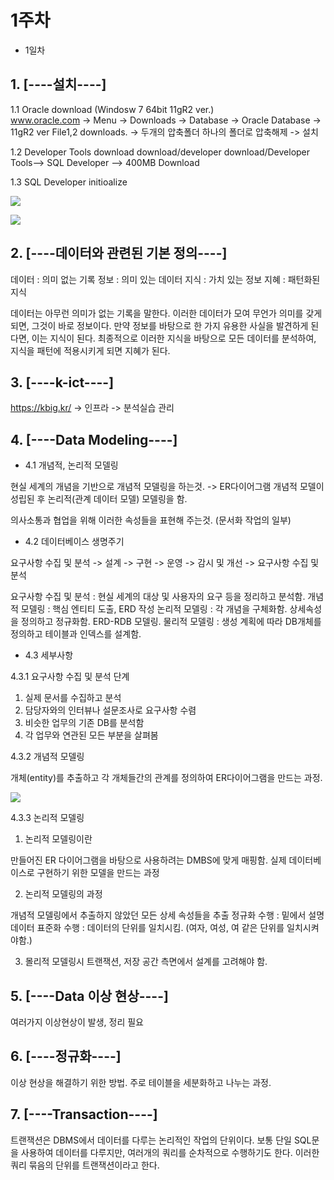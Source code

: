 # 1주차 

- 1일차

## 1. [----설치----] 
1.1 Oracle download (Windosw 7 64bit 11gR2 ver.)\
www.oracle.com -> Menu -> Downloads -> Database -> Oracle Database -> 11gR2 ver File1,2 downloads. -> 두개의 압축폴더 하나의 폴더로 압축해제 -> 설치

1.2 Developer Tools download
download/developer download/Developer Tools--> SQL Developer --> 400MB Download

1.3 SQL Developer initioalize

![](https://raw.github.com/yoonkt200/DataScience/master/week1/week1_images/1.JPG)

![](https://raw.github.com/yoonkt200/DataScience/master/week1/week1_images/2.JPG)

## 2. [----데이터와 관련된 기본 정의----]

데이터 : 의미 없는 기록
정보 : 의미 있는 데이터
지식 : 가치 있는 정보
지혜 : 패턴화된 지식

데이터는 아무런 의미가 없는 기록을 말한다.
이러한 데이터가 모여 무언가 의미를 갖게 되면, 그것이 바로 정보이다.
만약 정보를 바탕으로 한 가지 유용한 사실을 발견하게 된다면, 이는 지식이 된다.
최종적으로 이러한 지식을 바탕으로 모든 데이터를 분석하여, 지식을 패턴에 적용시키게 되면 지혜가 된다.

## 3. [----k-ict----]
https://kbig.kr/ -> 인프라 -> 분석실습 관리

## 4. [----Data Modeling----]
- 4.1 개념적, 논리적 모델링

현실 세계의 개념을 기반으로 개념적 모델링을 하는것. -> ER다이어그램
개념적 모델이 성립된 후 논리적(관계 데이터 모델) 모델링을 함.

의사소통과 협업을 위해 이러한 속성들을 표현해 주는것. (문서화 작업의 일부)

- 4.2 데이터베이스 생명주기

요구사항 수집 및 분석 -> 설계 -> 구현 -> 운영 -> 감시 및 개선 -> 요구사항 수집 및 분석

요구사항 수집 및 분석 : 현실 세계의 대상 및 사용자의 요구 등을 정리하고 분석함.
개념적 모델링 : 핵심 엔티티 도출, ERD 작성
논리적 모델링 : 각 개념을 구체화함. 상세속성을 정의하고 정규화함. ERD-RDB 모델링.
물리적 모델링 : 생성 계획에 따라 DB개체를 정의하고 테이블과 인덱스를 설계함.

- 4.3 세부사항

4.3.1 요구사항 수집 및 분석 단계

1. 실제 문서를 수집하고 분석
2. 담당자와의 인터뷰나 설문조사로 요구사항 수렴
3. 비슷한 업무의 기존 DB를 분석함
4. 각 업무와 연관된 모든 부분을 살펴봄

4.3.2 개념적 모델링

개체(entity)를 추출하고 각 개체들간의 관계를 정의하여 ER다이어그램을 만드는 과정.

![](https://raw.github.com/yoonkt200/DataScience/master/week1/week1_images/3.jpg)

4.3.3 논리적 모델링

1. 논리적 모델링이란

만들어진 ER 다이어그램을 바탕으로 사용하려는 DMBS에 맞게 매핑함.
실제 데이터베이스로 구현하기 위한 모델을 만드는 과정

2. 논리적 모델링의 과정

개념적 모델링에서 추출하지 않았던 모든 상세 속성들을 추출
정규화 수행 : 밑에서 설명
데이터 표준화 수행 : 데이터의 단위를 일치시킴. (여자, 여성, 여 같은 단위를 일치시켜야함.)

3. 몰리적 모델링시 트랜잭션, 저장 공간 측면에서 설계를 고려해야 함.

## 5. [----Data 이상 현상----]

여러가지 이상현상이 발생, 정리 필요

## 6. [----정규화----]

이상 현상을 해결하기 위한 방법.
주로 테이블을 세분화하고 나누는 과정.

## 7. [----Transaction----]

트랜잭션은 DBMS에서 데이터를 다루는 논리적인 작업의 단위이다.
보통 단일 SQL문을 사용하여 데이터를 다루지만, 여러개의 쿼리를 순차적으로 수행하기도 한다. 이러한 쿼리 묶음의 단위를 트랜잭션이라고 한다.

